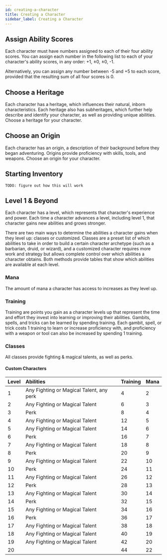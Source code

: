 ```yaml
---
id: creating-a-character
title: Creating a Character
sidebar_label: Creating a Character
---
```


## Assign Ability Scores

Each character must have numbers assigned to each of their four ability scores. You can assign each number in the following list to each of your character's ability scores, in any order: +1, ±0, ±0, -1.

Alternatively, you can assign any number between -5 and +5 to each score, provided that the resulting sum of all four scores is 0.

## Choose a Heritage

Each character has a heritage, which influences their natural, inborn characteristics. Each heritage also has subheritages, which further help describe and identify your character, as well as providing unique abilities. Choose a heritage for your character.

## Choose an Origin

Each character has an origin, a description of their background before they began adventuring. Origins provide proficiency with skills, tools, and weapons. Choose an origin for your character.

## Starting Inventory

`TODO: figure out how this will work`

## Level 1 & Beyond

Each character has a level, which represents that character's experience and power. Each time a character advances a level, including level 1, that character gains new abilities and grows stronger.

There are two main ways to determine the abilities a character gains when they level up: classes or customized. Classes are a preset list of which abilities to take in order to build a certain character archetype \(such as a barbarian, druid, or wizard\), and a customized character requires more work and strategy but allows complete control over which abilities a character obtains. Both methods provide tables that show which abilities are available at each level.

### Mana

The amount of mana a character has access to increases as they level up. 

### Training

Training are points you gain as a character levels up that represent the time and effort they invest into learning or improving their abilities. Gambits, spells, and tricks can be learned by spending training. Each gambit, spell, or trick costs 1 training to learn or increase proficiency with, and proficiency with a weapon or tool can also be increased by spending 1 training.

### Classes

All classes provide fighting & magical talents, as well as perks.

#### Custom Characters

| Level | Abilities | Training | Mana |
| :--- | :--- | :--- | :--- |
| 1 | Any Fighting or Magical Talent, any perk | 4 | 2 |
| 2 | Any Fighting or Magical Talent | 6 | 3 |
| 3 | Perk | 8 | 4 |
| 4 | Any Fighting or Magical Talent | 12 | 5 |
| 5 | Any Fighting or Magical Talent | 14 | 6 |
| 6 | Perk | 16 | 7 |
| 7 | Any Fighting or Magical Talent | 18 | 8 |
| 8 | Perk | 20 | 9 |
| 9 | Any Fighting or Magical Talent | 22 | 10 |
| 10 | Perk | 24 | 11 |
| 11 | Any Fighting or Magical Talent | 26 | 12 |
| 12 | Perk | 28 | 13 |
| 13 | Any Fighting or Magical Talent | 30 | 14 |
| 14 | Perk | 32 | 15 |
| 15 | Any Fighting or Magical Talent | 34 | 16 |
| 16 | Perk | 36 | 17 |
| 17 | Any Fighting or Magical Talent | 38 | 18 |
| 18 | Any Fighting or Magical Talent | 40 | 19 |
| 19 | Any Fighting or Magical Talent | 42 | 20 |
| 20 |  | 44 | 22 |